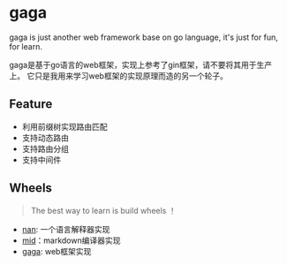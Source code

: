 # gaga
gaga is just another web framework base on go language, it's just for fun, for learn.

gaga是基于go语言的web框架，实现上参考了gin框架，请不要将其用于生产上。
它只是我用来学习web框架的实现原理而造的另一个轮子。

## Feature
- 利用前缀树实现路由匹配
- 支持动态路由
- 支持路由分组
- 支持中间件

## Wheels

> The best way to learn is build wheels ！

- [nan](https://github.com/shiniao/nan): 一个语言解释器实现
- [mid](https://github.com/shiniao/mid)：markdown编译器实现
- [gaga](https://github.com/shiniao/gaga): web框架实现